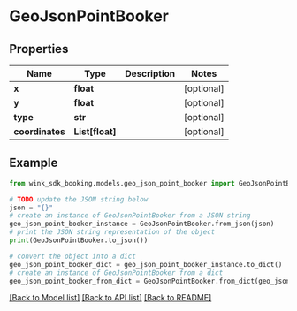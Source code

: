 # GeoJsonPointBooker


## Properties

Name | Type | Description | Notes
------------ | ------------- | ------------- | -------------
**x** | **float** |  | [optional] 
**y** | **float** |  | [optional] 
**type** | **str** |  | [optional] 
**coordinates** | **List[float]** |  | [optional] 

## Example

```python
from wink_sdk_booking.models.geo_json_point_booker import GeoJsonPointBooker

# TODO update the JSON string below
json = "{}"
# create an instance of GeoJsonPointBooker from a JSON string
geo_json_point_booker_instance = GeoJsonPointBooker.from_json(json)
# print the JSON string representation of the object
print(GeoJsonPointBooker.to_json())

# convert the object into a dict
geo_json_point_booker_dict = geo_json_point_booker_instance.to_dict()
# create an instance of GeoJsonPointBooker from a dict
geo_json_point_booker_from_dict = GeoJsonPointBooker.from_dict(geo_json_point_booker_dict)
```
[[Back to Model list]](../README.md#documentation-for-models) [[Back to API list]](../README.md#documentation-for-api-endpoints) [[Back to README]](../README.md)


